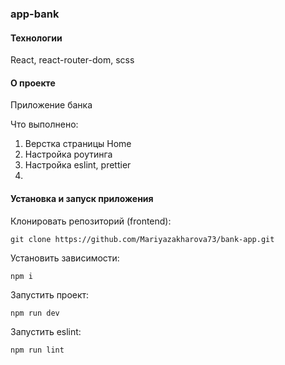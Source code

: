 ### app-bank

#### Технологии

React, react-router-dom, scss

#### О проекте

Приложение банка

Что выполнено:

1. Верстка страницы Home
2. Настройка роутинга
3. Настройка eslint, prettier
4.

#### Установка и запуск приложения

Клонировать репозиторий (frontend):

    git clone https://github.com/Mariyazakharova73/bank-app.git

Установить зависимости:

    npm i

Запустить проект:

    npm run dev

Запустить eslint:

    npm run lint
